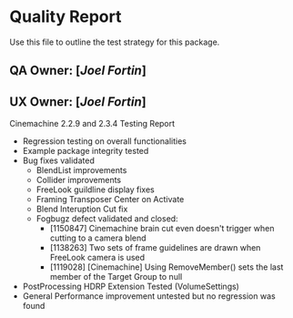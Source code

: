 # Quality Report
Use this file to outline the test strategy for this package.

## QA Owner: [*Joel Fortin*]
## UX Owner: [*Joel Fortin*]

Cinemachine 2.2.9 and 2.3.4 Testing Report

- Regression testing on overall functionalities
- Example package integrity tested
- Bug fixes validated
  - BlendList improvements
  - Collider improvements
  - FreeLook guildline display fixes
  - Framing Transposer Center on Activate
  - Blend Interuption Cut fix
  - Fogbugz defect validated and closed:
    - [1150847] Cinemachine brain cut even doesn't trigger when cutting to a camera blend
    - [1138263] Two sets of frame guidelines are drawn when FreeLook camera is used
    - [1119028] [Cinemachine] Using RemoveMember() sets the last member of the Target Group to null
- PostProcessing HDRP Extension Tested (VolumeSettings)
- General Performance improvement untested but no regression was found
